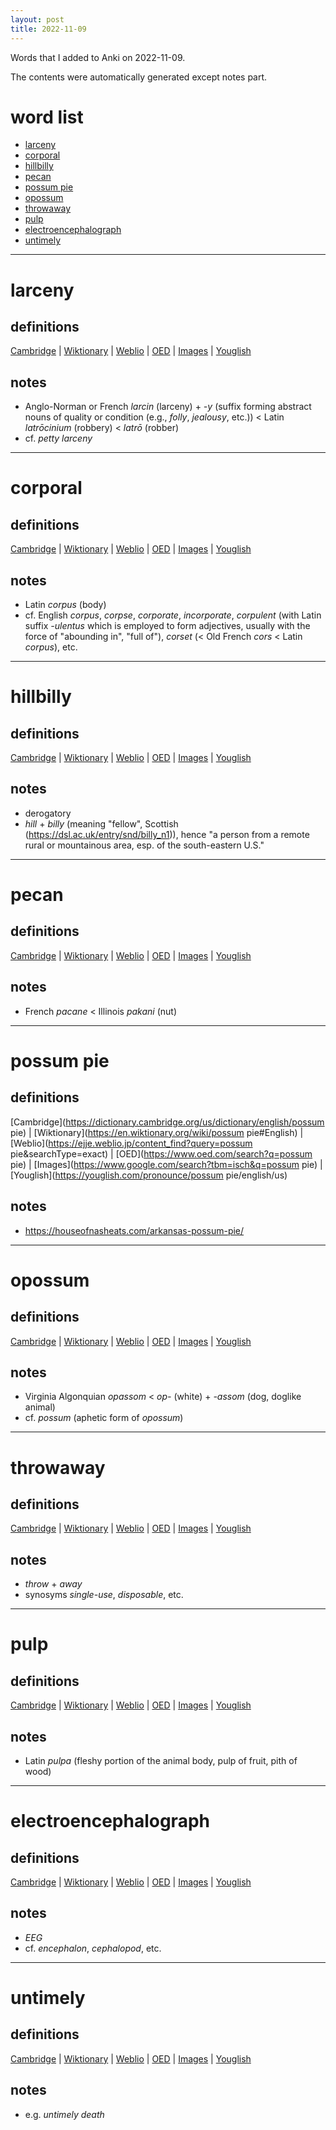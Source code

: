 ```yaml
---
layout: post
title: 2022-11-09
---
```


Words that I added to Anki on 2022-11-09.

The contents were automatically generated except notes part.
# word list
- [larceny](#larceny)
- [corporal](#corporal)
- [hillbilly](#hillbilly)
- [pecan](#pecan)
- [possum pie](#possum-pie)
- [opossum](#opossum)
- [throwaway](#throwaway)
- [pulp](#pulp)
- [electroencephalograph](#electroencephalograph)
- [untimely](#untimely)

---

# larceny
## definitions
[Cambridge](https://dictionary.cambridge.org/us/dictionary/english/larceny)
|
[Wiktionary](https://en.wiktionary.org/wiki/larceny#English)
|
[Weblio](https://ejje.weblio.jp/content_find?query=larceny&searchType=exact)
|
[OED](https://www.oed.com/search?q=larceny)
|
[Images](https://www.google.com/search?tbm=isch&q=larceny)
|
[Youglish](https://youglish.com/pronounce/larceny/english/us)

## notes
- Anglo-Norman or French *larcin* (larceny) + *-y* (suffix forming abstract nouns of quality or condition (e.g., *folly*, *jealousy*, etc.)) &lt; Latin *latrōcinium* (robbery) &lt; *latrō* (robber)
- cf. *petty larceny*

---

# corporal
## definitions
[Cambridge](https://dictionary.cambridge.org/us/dictionary/english/corporal)
|
[Wiktionary](https://en.wiktionary.org/wiki/corporal#English)
|
[Weblio](https://ejje.weblio.jp/content_find?query=corporal&searchType=exact)
|
[OED](https://www.oed.com/search?q=corporal)
|
[Images](https://www.google.com/search?tbm=isch&q=corporal)
|
[Youglish](https://youglish.com/pronounce/corporal/english/us)

## notes
- Latin *corpus* (body)
- cf. English *corpus*, *corpse*, *corporate*, *incorporate*, *corpulent* (with Latin suffix *-ulentus* which is employed to form adjectives, usually with the force of "abounding in", "full of"), *corset* (&lt; Old French *cors* &lt; Latin *corpus*), etc.

---

# hillbilly
## definitions
[Cambridge](https://dictionary.cambridge.org/us/dictionary/english/hillbilly)
|
[Wiktionary](https://en.wiktionary.org/wiki/hillbilly#English)
|
[Weblio](https://ejje.weblio.jp/content_find?query=hillbilly&searchType=exact)
|
[OED](https://www.oed.com/search?q=hillbilly)
|
[Images](https://www.google.com/search?tbm=isch&q=hillbilly)
|
[Youglish](https://youglish.com/pronounce/hillbilly/english/us)

## notes
- derogatory
- *hill* + *billy* (meaning "fellow", Scottish (<https://dsl.ac.uk/entry/snd/billy_n1>)), hence "a person from a remote rural or mountainous area, esp. of the south-eastern U.S."

---

# pecan
## definitions
[Cambridge](https://dictionary.cambridge.org/us/dictionary/english/pecan)
|
[Wiktionary](https://en.wiktionary.org/wiki/pecan#English)
|
[Weblio](https://ejje.weblio.jp/content_find?query=pecan&searchType=exact)
|
[OED](https://www.oed.com/search?q=pecan)
|
[Images](https://www.google.com/search?tbm=isch&q=pecan)
|
[Youglish](https://youglish.com/pronounce/pecan/english/us)

## notes
- French *pacane* &lt; Illinois *pakani* (nut)

---

# possum pie
## definitions
[Cambridge](https://dictionary.cambridge.org/us/dictionary/english/possum pie)
|
[Wiktionary](https://en.wiktionary.org/wiki/possum pie#English)
|
[Weblio](https://ejje.weblio.jp/content_find?query=possum pie&searchType=exact)
|
[OED](https://www.oed.com/search?q=possum pie)
|
[Images](https://www.google.com/search?tbm=isch&q=possum pie)
|
[Youglish](https://youglish.com/pronounce/possum pie/english/us)

## notes
- <https://houseofnasheats.com/arkansas-possum-pie/>

---

# opossum
## definitions
[Cambridge](https://dictionary.cambridge.org/us/dictionary/english/opossum)
|
[Wiktionary](https://en.wiktionary.org/wiki/opossum#English)
|
[Weblio](https://ejje.weblio.jp/content_find?query=opossum&searchType=exact)
|
[OED](https://www.oed.com/search?q=opossum)
|
[Images](https://www.google.com/search?tbm=isch&q=opossum)
|
[Youglish](https://youglish.com/pronounce/opossum/english/us)

## notes
- Virginia Algonquian *opassom* &lt; *op-* (white) + *-assom* (dog, doglike animal)
- cf. *possum* (aphetic form of *opossum*)

---

# throwaway
## definitions
[Cambridge](https://dictionary.cambridge.org/us/dictionary/english/throwaway)
|
[Wiktionary](https://en.wiktionary.org/wiki/throwaway#English)
|
[Weblio](https://ejje.weblio.jp/content_find?query=throwaway&searchType=exact)
|
[OED](https://www.oed.com/search?q=throwaway)
|
[Images](https://www.google.com/search?tbm=isch&q=throwaway)
|
[Youglish](https://youglish.com/pronounce/throwaway/english/us)

## notes
- *throw* + *away*
- synosyms *single-use*, *disposable*, etc.

---

# pulp
## definitions
[Cambridge](https://dictionary.cambridge.org/us/dictionary/english/pulp)
|
[Wiktionary](https://en.wiktionary.org/wiki/pulp#English)
|
[Weblio](https://ejje.weblio.jp/content_find?query=pulp&searchType=exact)
|
[OED](https://www.oed.com/search?q=pulp)
|
[Images](https://www.google.com/search?tbm=isch&q=pulp)
|
[Youglish](https://youglish.com/pronounce/pulp/english/us)

## notes
- Latin *pulpa* (fleshy portion of the animal body, pulp of fruit, pith of wood)

---

# electroencephalograph
## definitions
[Cambridge](https://dictionary.cambridge.org/us/dictionary/english/electroencephalograph)
|
[Wiktionary](https://en.wiktionary.org/wiki/electroencephalograph#English)
|
[Weblio](https://ejje.weblio.jp/content_find?query=electroencephalograph&searchType=exact)
|
[OED](https://www.oed.com/search?q=electroencephalograph)
|
[Images](https://www.google.com/search?tbm=isch&q=electroencephalograph)
|
[Youglish](https://youglish.com/pronounce/electroencephalograph/english/us)

## notes
- *EEG*
- cf. *encephalon*, *cephalopod*, etc.

---

# untimely
## definitions
[Cambridge](https://dictionary.cambridge.org/us/dictionary/english/untimely)
|
[Wiktionary](https://en.wiktionary.org/wiki/untimely#English)
|
[Weblio](https://ejje.weblio.jp/content_find?query=untimely&searchType=exact)
|
[OED](https://www.oed.com/search?q=untimely)
|
[Images](https://www.google.com/search?tbm=isch&q=untimely)
|
[Youglish](https://youglish.com/pronounce/untimely/english/us)

## notes
- e.g. *untimely death*

